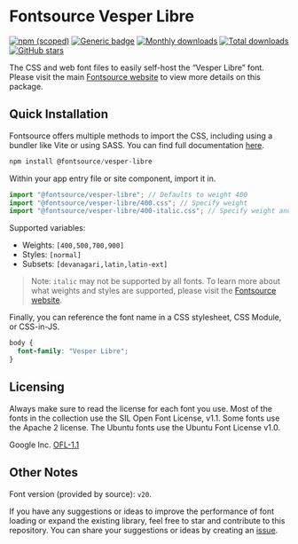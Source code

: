 # Fontsource Vesper Libre

[![npm (scoped)](https://img.shields.io/npm/v/@fontsource/vesper-libre?color=brightgreen)](https://www.npmjs.com/package/@fontsource/vesper-libre) [![Generic badge](https://img.shields.io/badge/fontsource-passing-brightgreen)](https://github.com/fontsource/fontsource) [![Monthly downloads](https://badgen.net/npm/dm/@fontsource/vesper-libre)](https://github.com/fontsource/fontsource) [![Total downloads](https://badgen.net/npm/dt/@fontsource/vesper-libre)](https://github.com/fontsource/fontsource) [![GitHub stars](https://img.shields.io/github/stars/fontsource/fontsource.svg?style=social&label=Star)](https://github.com/fontsource/fontsource/stargazers)

The CSS and web font files to easily self-host the “Vesper Libre” font. Please visit the main [Fontsource website](https://fontsource.org/fonts/vesper-libre) to view more details on this package.

## Quick Installation

Fontsource offers multiple methods to import the CSS, including using a bundler like Vite or using SASS. You can find full documentation [here](https://fontsource.org/docs/getting-started/introduction).

```javascript
npm install @fontsource/vesper-libre
```

Within your app entry file or site component, import it in.

```javascript
import "@fontsource/vesper-libre"; // Defaults to weight 400
import "@fontsource/vesper-libre/400.css"; // Specify weight
import "@fontsource/vesper-libre/400-italic.css"; // Specify weight and style
```

Supported variables:
- Weights: `[400,500,700,900]`
- Styles: `[normal]`
- Subsets: `[devanagari,latin,latin-ext]`

> Note: `italic` may not be supported by all fonts. To learn more about what weights and styles are supported, please visit the [Fontsource website](https://fontsource.org/fonts/vesper-libre).

Finally, you can reference the font name in a CSS stylesheet, CSS Module, or CSS-in-JS.

```css
body {
  font-family: "Vesper Libre";
}
```

## Licensing
Always make sure to read the license for each font you use. Most of the fonts in the collection use the SIL Open Font License, v1.1. Some fonts use the Apache 2 license. The Ubuntu fonts use the Ubuntu Font License v1.0.

Google Inc.
[OFL-1.1](http://scripts.sil.org/OFL)

## Other Notes
Font version (provided by source): `v20`.

If you have any suggestions or ideas to improve the performance of font loading or expand the existing library, feel free to star and contribute to this repository. You can share your suggestions or ideas by creating an [issue](https://github.com/fontsource/fontsource/issues).